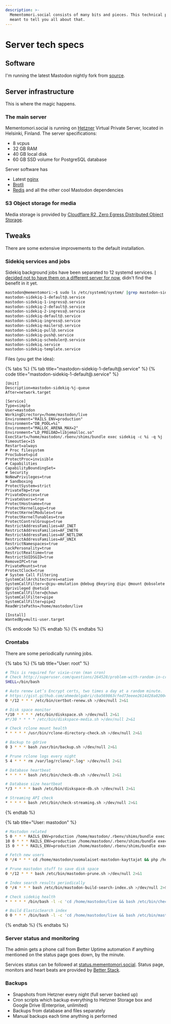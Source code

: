 ```yaml
---
description: >-
  Mementomori.social consists of many bits and pieces. This technical page is
  meant to tell you all about that.
---
```


# Server tech specs

## Software

I'm running the latest Mastodon nightly fork from [source](https://github.com/ronilaukkarinen/mastodon).

## Server infrastructure

This is where the magic happens.

### The main server

Mementomori.social is running on [Hetzner](https://www.hetzner.com/) Virtual Private Server, located in Helsinki, Finland. The server specifications:

* 8 vcpus
* 32 GB RAM
* 40 GB local disk
* 60 GB SSD volume for PostgreSQL database

Server software has

* Latest [nginx](https://www.nginx.com/)
* [Brotli](https://github.com/google/brotli)
* [Redis](https://redis.io/) and all the other cool Mastodon dependencies

### S3 Object storage for media

Media storage is provided by [Cloudflare R2, Zero Egress Distributed Object Storage](https://www.cloudflare.com/products/r2/).

## Tweaks

There are some extensive improvements to the default installation.

### Sidekiq services and jobs

Sidekiq background jobs have been separated to 12 systemd services. [I decided not to have them on a different server for now](https://mementomori.social/@rolle/110366892496594617), didn't find the benefit in it yet.

```bash
mastodon@mementomori:~$ sudo ls /etc/systemd/system/ |grep mastodon-sidekiq
mastodon-sidekiq-1-default@.service
mastodon-sidekiq-1-ingress@.service
mastodon-sidekiq-2-default@.service
mastodon-sidekiq-2-ingress@.service
mastodon-sidekiq-default@.service
mastodon-sidekiq-ingress@.service
mastodon-sidekiq-mailers@.service
mastodon-sidekiq-pull@.service
mastodon-sidekiq-push@.service
mastodon-sidekiq-scheduler@.service
mastodon-sidekiq.service
mastodon-sidekiq-template.service
```

Files (you get the idea):

{% tabs %}
{% tab title="mastodon-sidekiq-1-default@.service" %}
{% code title="mastodon-sidekiq-1-default@.service" %}
```systemd
[Unit]
Description=mastodon-sidekiq-%j-queue
After=network.target

[Service]
Type=simple
User=mastodon
WorkingDirectory=/home/mastodon/live
Environment="RAILS_ENV=production"
Environment="DB_POOL=%i"
Environment="MALLOC_ARENA_MAX=2"
Environment="LD_PRELOAD=libjemalloc.so"
ExecStart=/home/mastodon/.rbenv/shims/bundle exec sidekiq -c %i -q %j
TimeoutSec=15
Restart=always
# Proc filesystem
ProcSubset=pid
ProtectProc=invisible
# Capabilities
CapabilityBoundingSet=
# Security
NoNewPrivileges=true
# Sandboxing
ProtectSystem=strict
PrivateTmp=true
PrivateDevices=true
PrivateUsers=true
ProtectHostname=true
ProtectKernelLogs=true
ProtectKernelModules=true
ProtectKernelTunables=true
ProtectControlGroups=true
RestrictAddressFamilies=AF_INET
RestrictAddressFamilies=AF_INET6
RestrictAddressFamilies=AF_NETLINK
RestrictAddressFamilies=AF_UNIX
RestrictNamespaces=true
LockPersonality=true
RestrictRealtime=true
RestrictSUIDSGID=true
RemoveIPC=true
PrivateMounts=true
ProtectClock=true
# System Call Filtering
SystemCallArchitectures=native
SystemCallFilter=~@cpu-emulation @debug @keyring @ipc @mount @obsolete @privileged @setuid
SystemCallFilter=@chown
SystemCallFilter=pipe
SystemCallFilter=pipe2
ReadWritePaths=/home/mastodon/live

[Install]
WantedBy=multi-user.target
```
{% endcode %}
{% endtab %}
{% endtabs %}

### Crontabs

There are some periodically running jobs.

{% tabs %}
{% tab title="User: root" %}
```sh
# This is required for vixie-cron (man cron)
# Check http://superuser.com/questions/264528/problem-with-random-in-crontab/264541#264541
SHELL=/bin/bash

# Auto renew Let’s Encrypt certs, two times a day at a random minute.
# https://gist.github.com/ahmedelgabri/cba569863cfed73eeee2614d28a02004
0 */12 * * * /etc/bin/certbot-renew.sh >/dev/null 2>&1

# Disk space monitor
*/10 * * * * /etc/bin/diskspace.sh >/dev/null 2>&1
#*/30 * * * * /etc/bin/diskspace-media.sh >/dev/null 2>&1

# Check rclone mount health
* * * * * /usr/bin/rclone-directory-check.sh >/dev/null 2>&1

# Backup to gdrive
0 3 * * * bash /usr/bin/backup.sh >/dev/null 2>&1

# Prune rclone logs every night
5 4 * * * rm /var/log/rclone/*.log* >/dev/null 2>&1

# Database heartbeat
* * * * * bash /etc/bin/check-db.sh >/dev/null 2>&1

# Database size heartbeat
*/3 * * * * bash /etc/bin/diskspace-db.sh >/dev/null 2>&1

# Streaming API check
* * * * * bash /etc/bin/check-streaming.sh >/dev/null 2>&1
```
{% endtab %}

{% tab title="User: mastodon" %}
```sh
# Mastodon related
5 0 * * * RAILS_ENV=production /home/mastodon/.rbenv/shims/bundle exec rake mastodon:media:clear
10 0 * * * RAILS_ENV=production /home/mastodon/.rbenv/shims/bundle exec rake mastodon:push:refresh
15 0 * * * RAILS_ENV=production /home/mastodon/.rbenv/shims/bundle exec rake mastodon:feeds:clear

# Fetch new users
0 */4 * * * cd /home/mastodon/suomalaiset-mastodon-kayttajat && php /home/mastodon/suomalaiset-mastodon-kayttajat/fetch.php > /dev/null 2>&1

# Prune mastodon stuff to save disk space
0 */12 * * * bash /etc/bin/mastodon-prune.sh >/dev/null 2>&1

# Index search results periodically
0 */4 * * * bash /etc/bin/mastodon-build-search-index.sh >/dev/null 2>&1

# Check sidekiq health
* * * * * /bin/bash -l -c 'cd /home/mastodon/live && bash /etc/bin/check-sidekiq.sh' >/dev/null 2>&1

# Build ElasticSearch index
0 0 * * * /bin/bash -l -c 'cd /home/mastodon/live && bash /etc/bin/mastodon-build-search-index.sh' >/dev/null 2>&1
```
{% endtab %}
{% endtabs %}

### Server status and monitoring

The admin gets a phone call from Better Uptime automation if anything mentioned on the status page goes down, by the minute.

Services status can be followed at [status.mementomori.social](https://status.mementomori.social/). Status page, monitors and heart beats are provided by [Better Stack](https://betteruptime.com).

### Backups

* Snapshots from Hetzner every night (full server backed up)
* Cron scripts which backup everything to Hetzner Storage box and Google Drive (Enterprise, unlimited)
* Backups from database and files separately
* Manual backups each time anything is performed
